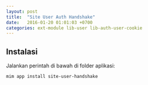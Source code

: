 ```yaml
---
layout: post
title:  "Site User Auth Handshake"
date:   2016-01-20 01:01:03 +0700
categories: ext-module lib-user lib-auth-user-cookie
---
```


## Instalasi

Jalankan perintah di bawah di folder aplikasi:

```
mim app install site-user-handshake
```
